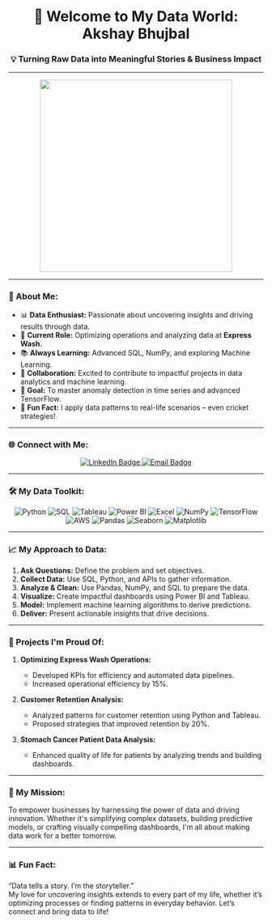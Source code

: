 <h1 align="center">👋 Welcome to My Data World: Akshay Bhujbal</h1>
<h3 align="center">💡 Turning Raw Data into Meaningful Stories & Business Impact</h3>

---

<p  align="center"><img height="380" src = "https://github.com/AkshayBhujbal1995/AkshayBhujbal1995/blob/main/MYGITHUB.gif"></p>

---

### 🌟 About Me:
- 📊 **Data Enthusiast:** Passionate about uncovering insights and driving results through data.  
- 🏢 **Current Role:** Optimizing operations and analyzing data at **Express Wash.**  
- 📚 **Always Learning:** Advanced SQL, NumPy, and exploring Machine Learning.  
- 🤝 **Collaboration:** Excited to contribute to impactful projects in data analytics and machine learning.  
- 🎯 **Goal:** To master anomaly detection in time series and advanced TensorFlow.  
- 🎲 **Fun Fact:** I apply data patterns to real-life scenarios – even cricket strategies!

---

### 🌐 Connect with Me:
<p align="center">
  <a href="https://linkedin.com/in/akshay-1995-bhujbal" target="_blank">
    <img src="https://img.shields.io/badge/LinkedIn-0077B5?logo=linkedin&logoColor=white" alt="LinkedIn Badge" />
  </a>
  <a href="mailto:akshay.bhujbal16@gmail.com" target="_blank">
    <img src="https://img.shields.io/badge/Email-EA4335?logo=gmail&logoColor=white" alt="Email Badge" />
  </a>
</p>

---

### 🛠️ My Data Toolkit:
<p align="center">
  <img src="https://img.shields.io/badge/Python-3776AB?logo=python&logoColor=white" alt="Python" />
  <img src="https://img.shields.io/badge/SQL-003B57?logo=Microsoft%20SQL%20Server&logoColor=white" alt="SQL" />
  <img src="https://img.shields.io/badge/Tableau-E97627?logo=Tableau&logoColor=white" alt="Tableau" />
  <img src="https://img.shields.io/badge/Power_BI-F2C811?logo=Power%20BI&logoColor=black" alt="Power BI" />
  <img src="https://img.shields.io/badge/Excel-217346?logo=Microsoft%20Excel&logoColor=white" alt="Excel" />
  <img src="https://img.shields.io/badge/NumPy-013243?logo=NumPy&logoColor=white" alt="NumPy" />
  <img src="https://img.shields.io/badge/TensorFlow-FF6F00?logo=TensorFlow&logoColor=white" alt="TensorFlow" />
  <img src="https://img.shields.io/badge/AWS-232F3E?logo=Amazon%20AWS&logoColor=white" alt="AWS" />
  <img src="https://img.shields.io/badge/Pandas-150458?logo=pandas&logoColor=white" alt="Pandas" />
  <img src="https://img.shields.io/badge/Seaborn-9D9D9D?logo=seaborn&logoColor=white" alt="Seaborn" />
  <img src="https://img.shields.io/badge/Matplotlib-11557C?logo=matplotlib&logoColor=white" alt="Matplotlib" />
</p>

---

### 📈 My Approach to Data:
1. **Ask Questions:** Define the problem and set objectives.  
2. **Collect Data:** Use SQL, Python, and APIs to gather information.  
3. **Analyze & Clean:** Use Pandas, NumPy, and SQL to prepare the data.  
4. **Visualize:** Create impactful dashboards using Power BI and Tableau.  
5. **Model:** Implement machine learning algorithms to derive predictions.  
6. **Deliver:** Present actionable insights that drive decisions.

---

### 🌟 Projects I'm Proud Of:
1. **Optimizing Express Wash Operations:**  
   - Developed KPIs for efficiency and automated data pipelines.  
   - Increased operational efficiency by 15%.  

2. **Customer Retention Analysis:**  
   - Analyzed patterns for customer retention using Python and Tableau.  
   - Proposed strategies that improved retention by 20%.  

3. **Stomach Cancer Patient Data Analysis:**  
   - Enhanced quality of life for patients by analyzing trends and building dashboards.  

---

### 🎯 My Mission:
To empower businesses by harnessing the power of data and driving innovation. Whether it's simplifying complex datasets, building predictive models, or crafting visually compelling dashboards, I'm all about making data work for a better tomorrow.

---

### 📊 Fun Fact:
“Data tells a story. I’m the storyteller.”  
My love for uncovering insights extends to every part of my life, whether it’s optimizing processes or finding patterns in everyday behavior. Let’s connect and bring data to life!
